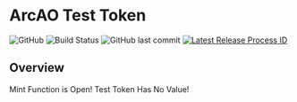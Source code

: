 # ArcAO Test Token

![GitHub](https://img.shields.io/github/license/ArcAOGaming/TestToken)
![Build Status](https://img.shields.io/github/actions/workflow/status/ArcAOGaming/TestToken/deploy.yml)
![GitHub last commit](https://img.shields.io/github/last-commit/ArcAOGaming/TestToken)
[![Latest Release Process ID](https://img.shields.io/badge/dynamic/json?color=blue&label=Latest%20Process%20ID&query=$.body&url=https://api.github.com/repos/ArcAOGaming/TestToken/releases/latest)](../../releases/latest)
## Overview

Mint Function is Open!
Test Token Has No Value!